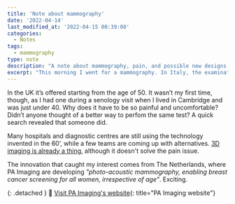 ```yaml
---
title: 'Note about mammography'
date: '2022-04-14'
last_modified_at: '2022-04-15 00:39:00'
categories:
  - Notes
tags:
  - mammography
type: note
description: "A note about mammography, pain, and possible new designs to make the examination more comfortable and less painful for people of all ages."
excerpt: "This morning I went for a mammography. In Italy, the examination is offered for prevention from the age of 40."
---
```

In the UK it’s offered starting from the age of 50. It wasn’t my first time, though, as I had one during a senology visit when I lived in Cambridge and was just under 40. Why does it have to be so painful and uncomfortable? Didn’t anyone thought of a better way to perfom the same test? A quick search revealed that someone did. 

Many hospitals and diagnostic centres are still using the technology invented in the 60’, while a few teams are coming up with alternatives. [3D imaging is already a thing](https://www.ge.com/news/reports/this-nuclear-physicist-is-using-her-skills-and-passion-to-build-a-better-mammography-machine "Read the article on General Electric"), although it doesn't solve the pain issue. 

The innovation that caught my interest comes from The Netherlands, where PA Imaging are developing _"photo-acoustic mammography, enabling breast cancer screening for all women, irrespective of age"_. Exciting.

{: .detached }
🔗 [Visit PA Imaging's website](https://pa-imaging.com/){: title="PA Imaging website"}


